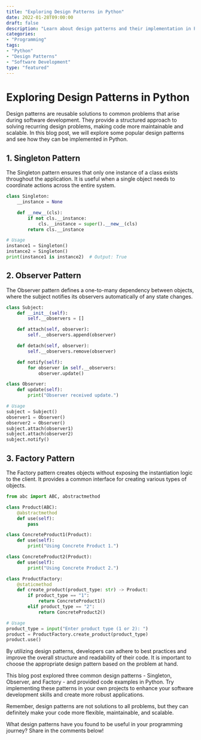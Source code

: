 ```yaml
--- 
title: "Exploring Design Patterns in Python"
date: 2022-01-28T09:00:00
draft: false
description: "Learn about design patterns and their implementation in Python."
categories:
- "Programming"
tags:
- "Python"
- "Design Patterns"
- "Software Development"
type: "featured"
--- 
```


# Exploring Design Patterns in Python

Design patterns are reusable solutions to common problems that arise during software development. They provide a structured approach to solving recurring design problems, making code more maintainable and scalable. In this blog post, we will explore some popular design patterns and see how they can be implemented in Python.

## 1. Singleton Pattern

The Singleton pattern ensures that only one instance of a class exists throughout the application. It is useful when a single object needs to coordinate actions across the entire system. 

```python
class Singleton:
    __instance = None

    def __new__(cls):
        if not cls.__instance:
            cls.__instance = super().__new__(cls)
        return cls.__instance

# Usage
instance1 = Singleton()
instance2 = Singleton()
print(instance1 is instance2)  # Output: True
```

## 2. Observer Pattern

The Observer pattern defines a one-to-many dependency between objects, where the subject notifies its observers automatically of any state changes. 

```python
class Subject:
    def __init__(self):
        self.__observers = []

    def attach(self, observer):
        self.__observers.append(observer)

    def detach(self, observer):
        self.__observers.remove(observer)

    def notify(self):
        for observer in self.__observers:
            observer.update()

class Observer:
    def update(self):
        print("Observer received update.")

# Usage
subject = Subject()
observer1 = Observer()
observer2 = Observer()
subject.attach(observer1)
subject.attach(observer2)
subject.notify()
```

## 3. Factory Pattern

The Factory pattern creates objects without exposing the instantiation logic to the client. It provides a common interface for creating various types of objects.

```python
from abc import ABC, abstractmethod

class Product(ABC):
    @abstractmethod
    def use(self):
        pass

class ConcreteProduct1(Product):
    def use(self):
        print("Using Concrete Product 1.")

class ConcreteProduct2(Product):
    def use(self):
        print("Using Concrete Product 2.")

class ProductFactory:
    @staticmethod
    def create_product(product_type: str) -> Product:
        if product_type == "1":
            return ConcreteProduct1()
        elif product_type == "2":
            return ConcreteProduct2()

# Usage
product_type = input("Enter product type (1 or 2): ")
product = ProductFactory.create_product(product_type)
product.use()
```

By utilizing design patterns, developers can adhere to best practices and improve the overall structure and readability of their code. It is important to choose the appropriate design pattern based on the problem at hand.

This blog post explored three common design patterns - Singleton, Observer, and Factory - and provided code examples in Python. Try implementing these patterns in your own projects to enhance your software development skills and create more robust applications.

Remember, design patterns are not solutions to all problems, but they can definitely make your code more flexible, maintainable, and scalable.

What design patterns have you found to be useful in your programming journey? Share in the comments below!
